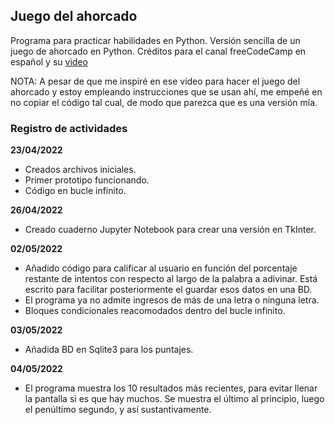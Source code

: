 ## Juego del ahorcado

Programa para practicar habilidades en Python. Versión sencilla de un juego de ahorcado en Python. Créditos para el canal freeCodeCamp en español y su [video](https://www.youtube.com/watch?v=tWnyBD2src0&t=4519s)

NOTA: A pesar de que me inspiré en ese video para hacer el juego del ahorcado y estoy empleando instrucciones que se usan ahí, me empeñé en no copiar el código tal cual, de modo que parezca que es una versión mía.

### Registro de actividades

**23/04/2022** 
- Creados archivos iniciales. 
- Primer prototipo funcionando.
- Código en bucle infinito.

**26/04/2022**
- Creado cuaderno Jupyter Notebook para crear una versión en TkInter.

**02/05/2022**
- Añadido código para calificar al usuario en función del porcentaje restante de intentos con respecto al largo de la palabra a adivinar. Está escrito para facilitar posteriormente el guardar esos datos en una BD.
- El programa ya no admite ingresos de más de una letra o ninguna letra.
- Bloques condicionales reacomodados dentro del bucle infinito.

**03/05/2022**
- Añadida BD en Sqlite3 para los puntajes.

**04/05/2022**
- El programa muestra los 10 resultados más recientes, para evitar llenar la pantalla si es que hay muchos. Se muestra el último al principio, luego el penúltimo segundo, y así sustantivamente.

